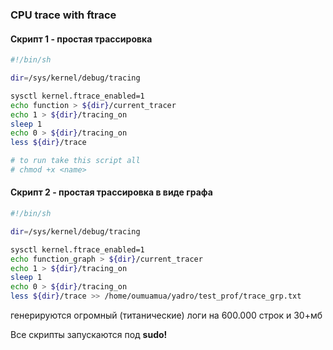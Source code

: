 ### CPU trace with ftrace
#### Скрипт 1 - простая трассировка 
```Bash
#!/bin/sh

dir=/sys/kernel/debug/tracing

sysctl kernel.ftrace_enabled=1
echo function > ${dir}/current_tracer
echo 1 > ${dir}/tracing_on 
sleep 1
echo 0 > ${dir}/tracing_on
less ${dir}/trace

# to run take this script all 
# chmod +x <name>
```

#### Скрипт 2 - простая трассировка в виде графа 
```Bash
#!/bin/sh

dir=/sys/kernel/debug/tracing

sysctl kernel.ftrace_enabled=1
echo function_graph > ${dir}/current_tracer
echo 1 > ${dir}/tracing_on 
sleep 1
echo 0 > ${dir}/tracing_on
less ${dir}/trace >> /home/oumuamua/yadro/test_prof/trace_grp.txt
```

генерируются огромный (титанические) логи на 600.000 строк и 30+мб

Все скрипты запускаются под **sudo!**
